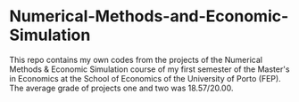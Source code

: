 # Numerical-Methods-and-Economic-Simulation
This repo contains my own codes from the projects of the Numerical Methods &amp; Economic Simulation course of my first semester of the Master's in Economics at the School of Economics of the University of Porto (FEP). The average grade of projects one and two was 18.57/20.00.
